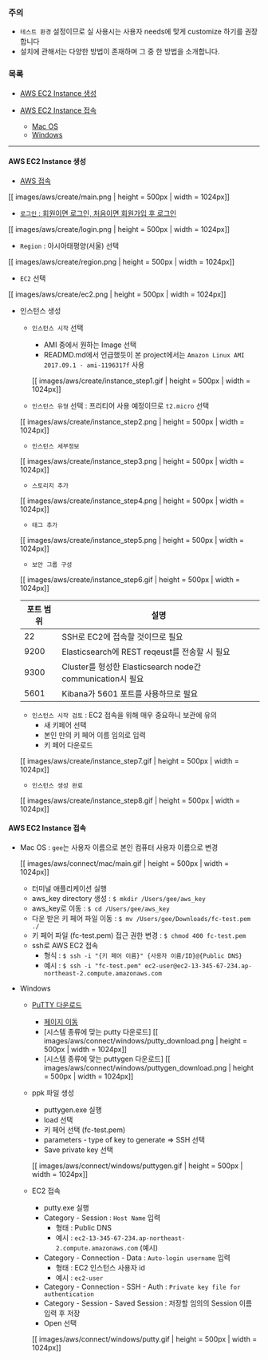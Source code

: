 ### 주의

* `테스트 환경` 설정이므로 실 사용시는 사용자 needs에 맞게 customize 하기를 권장합니다
* 설치에 관해서는 다양한 방법이 존재하며 그 중 한 방법을 소개합니다.

### 목록

* [AWS EC2 Instance 생성](#create)
    
* [AWS EC2 Instance 접속](#connect)
    * [Mac OS](#connect-mac)
    * [Windows](#connect-windows)

---

<a name='create'></a>
#### AWS EC2 Instance 생성

* [AWS 접속](https://aws.amazon.com/ko)

[[ images/aws/create/main.png | height = 500px | width = 1024px]]

* [`로그인` : 회원이면 로그인, 처음이면 회원가입 후 로그인](https://signin.aws.amazon.com/signin?client_id=arn%3Aaws%3Aiam%3A%3A015428540659%3Auser%2Fhomepage&redirect_uri=https%3A%2F%2Fconsole.aws.amazon.com%2Fconsole%2Fhome%3Fstate%3DhashArgs%2523%26isauthcode%3Dtrue&page=resolve)

[[ images/aws/create/login.png | height = 500px | width = 1024px]]

* `Region` : 아시아태평양(서울) 선택

[[ images/aws/create/region.png | height = 500px | width = 1024px]]

* `EC2` 선택

[[ images/aws/create/ec2.png | height = 500px | width = 1024px]]

* 인스턴스 생성
    * `인스턴스 시작` 선택
        * AMI 중에서 원하는 Image 선택
        * READMD.md에서 언급했듯이 본 project에서는 `Amazon Linux AMI 2017.09.1 - ami-1196317f` 사용

        [[ images/aws/create/instance_step1.gif | height = 500px | width = 1024px]]

    * `인스턴스 유형` 선택 : 프리티어 사용 예정이므로 `t2.micro` 선택

    [[ images/aws/create/instance_step2.png | height = 500px | width = 1024px]]

    * `인스턴스 세부정보` 

    [[ images/aws/create/instance_step3.png | height = 500px | width = 1024px]]

    * `스토리지 추가` 

    [[ images/aws/create/instance_step4.png | height = 500px | width = 1024px]]

    * `태그 추가` 

    [[ images/aws/create/instance_step5.png | height = 500px | width = 1024px]]

    * `보안 그룹 구성`

    [[ images/aws/create/instance_step6.gif | height = 500px | width = 1024px]]

    | 포트 범위 | 설명 |
    |----- |-------------|
    | 22 | SSH로 EC2에 접속할 것이므로 필요 |
    | 9200 | Elasticsearch에 REST reqeust를 전송할 시 필요 |
    | 9300 | Cluster를 형성한 Elasticsearch node간 communication시 필요  |
    | 5601 | Kibana가 5601 포트를 사용하므로 필요 |
    
    * `인스턴스 시작 검토` : EC2 접속을 위해 매우 중요하니 보관에 유의
        * 새 키페어 선택
        * 본인 만의 키 페어 이름 임의로 입력
        * 키 페어 다운로드

    [[ images/aws/create/instance_step7.gif | height = 500px | width = 1024px]]

    * `인스턴스 생성 완료`

    [[ images/aws/create/instance_step8.gif | height = 500px | width = 1024px]]

<a name='connect'></a>
#### AWS EC2 Instance 접속

<a name='connect-mac'></a>
* Mac OS : `gee`는 사용자 이름으로 본인 컴퓨터 사용자 이름으로 변경

    [[ images/aws/connect/mac/main.gif | height = 500px | width = 1024px]]

    * 터미널 애플리케이션 실행 
    * aws_key directory 생성 : `$ mkdir /Users/gee/aws_key` 
    * aws_key로 이동 : `$ cd /Users/gee/aws_key`
    * 다운 받은 키 페어 파일 이동 : `$ mv /Users/gee/Downloads/fc-test.pem ./`
    * 키 페어 파일 (fc-test.pem) 접근 권한 변경 : `$ chmod 400 fc-test.pem`
    * ssh로 AWS EC2 접속
        * 형식 : `$ ssh -i "{키 페어 이름}" {사용자 이름/ID}@{Public DNS}`
        * 예시 : `$ ssh -i "fc-test.pem" ec2-user@ec2-13-345-67-234.ap-northeast-2.compute.amazonaws.com`

<a name='connect-windows'></a>
* Windows
    * [PuTTY 다운로드](http://www.putty.org/)
        * [페이지 이동](https://www.chiark.greenend.org.uk/~sgtatham/putty/latest.html)
        * [시스템 종류에 맞는 putty 다운로드]
        [[ images/aws/connect/windows/putty_download.png | height = 500px | width = 1024px]]
        * [시스템 종류에 맞는 puttygen 다운로드]
        [[ images/aws/connect/windows/puttygen_download.png | height = 500px | width = 1024px]]

    * ppk 파일 생성
        * puttygen.exe 실행
        * load 선택
        * 키 페어 선택 (fc-test.pem)
        * parameters - type of key to generate => SSH 선택
        * Save private key 선택

        [[ images/aws/connect/windows/puttygen.gif | height = 500px | width = 1024px]]

    * EC2 접속
        * putty.exe 실행
        * Category - Session : `Host Name` 입력
            * 형태 : Public DNS
            * 예시 : `ec2-13-345-67-234.ap-northeast-2.compute.amazonaws.com` (예시)
        * Category - Connection - Data : `Auto-login username` 입력 
            * 형태 : EC2 인스턴스 사용자 id
            * 예시 : `ec2-user`
        * Category - Connection - SSH - Auth : `Private key file for authentication`
        * Category - Session - Saved Session : 저장할 임의의 Session 이름 입력 후 저장
        * Open 선택

        [[ images/aws/connect/windows/putty.gif | height = 500px | width = 1024px]]